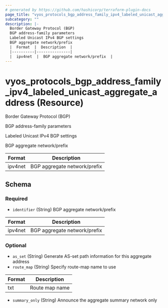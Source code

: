 ```yaml
---
# generated by https://github.com/hashicorp/terraform-plugin-docs
page_title: "vyos_protocols_bgp_address_family_ipv4_labeled_unicast_aggregate_address Resource - vyos"
subcategory: ""
description: |-
  Border Gateway Protocol (BGP)
  BGP address-family parameters
  Labeled Unicast IPv4 BGP settings
  BGP aggregate network/prefix
  |  Format  |  Description  |
  |----------|---------------|
  |  ipv4net  |  BGP aggregate network/prefix  |
---
```


# vyos_protocols_bgp_address_family_ipv4_labeled_unicast_aggregate_address (Resource)

Border Gateway Protocol (BGP)

BGP address-family parameters

Labeled Unicast IPv4 BGP settings

BGP aggregate network/prefix

|  Format  |  Description  |
|----------|---------------|
|  ipv4net  |  BGP aggregate network/prefix  |



<!-- schema generated by tfplugindocs -->
## Schema

### Required

- `identifier` (String) BGP aggregate network/prefix

|  Format  |  Description  |
|----------|---------------|
|  ipv4net  |  BGP aggregate network/prefix  |

### Optional

- `as_set` (String) Generate AS-set path information for this aggregate address
- `route_map` (String) Specify route-map name to use

|  Format  |  Description  |
|----------|---------------|
|  txt  |  Route map name  |
- `summary_only` (String) Announce the aggregate summary network only
